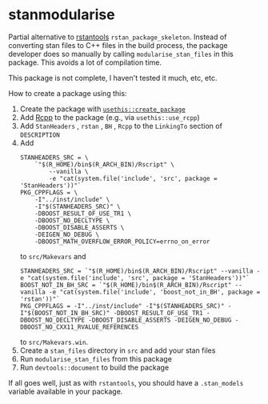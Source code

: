 # stanmodularise

Partial alternative to [rstantools](https://github.com/stan-dev/rstantools/) `rstan_package_skeleton`. Instead of converting stan files to C++ files in the build process, the package developer does so manually by calling `modularise_stan_files` in this package. This avoids a lot of compilation time.

This package is not complete, I haven't tested it much, etc, etc.

How to create a package using this:

1. Create the package with [`usethis::create_package`](https://github.com/r-lib/usethis)
1. Add [Rcpp](https://github.com/RcppCore/Rcpp) to the package (e.g., via `usethis::use_rcpp`)
1. Add `StanHeaders` , `rstan` , `BH` , `Rcpp` to the `LinkingTo` section of `DESCRIPTION`
1. Add
    ```
    STANHEADERS_SRC = \
        `"$(R_HOME)/bin$(R_ARCH_BIN)/Rscript" \
            --vanilla \
            -e "cat(system.file('include', 'src', package = 'StanHeaders'))"`
    PKG_CPPFLAGS = \
        -I"../inst/include" \
        -I"$(STANHEADERS_SRC)" \
        -DBOOST_RESULT_OF_USE_TR1 \
        -DBOOST_NO_DECLTYPE \
        -DBOOST_DISABLE_ASSERTS \
        -DEIGEN_NO_DEBUG \
        -DBOOST_MATH_OVERFLOW_ERROR_POLICY=errno_on_error
    ```
      to `src/Makevars` and
    ```
    STANHEADERS_SRC = `"$(R_HOME)/bin$(R_ARCH_BIN)/Rscript" --vanilla -e "cat(system.file('include', 'src', package = 'StanHeaders'))"`
    BOOST_NOT_IN_BH_SRC = `"$(R_HOME)/bin$(R_ARCH_BIN)/Rscript" --vanilla -e "cat(system.file('include', 'boost_not_in_BH', package = 'rstan'))"`
    PKG_CPPFLAGS = -I"../inst/include" -I"$(STANHEADERS_SRC)" -I"$(BOOST_NOT_IN_BH_SRC)" -DBOOST_RESULT_OF_USE_TR1 -DBOOST_NO_DECLTYPE -DBOOST_DISABLE_ASSERTS -DEIGEN_NO_DEBUG -DBOOST_NO_CXX11_RVALUE_REFERENCES
    ```
      to `src/Makevars.win`.
1. Create a `stan_files` directory in `src` and add your stan files
1. Run `modularise_stan_files` from this package
1. Run `devtools::document` to build the package

If all goes well, just as with `rstantools`, you should have a `.stan_models` variable available in your package.
